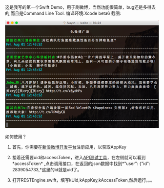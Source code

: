 
这是我写的第一个Swift Demo，用于刷微博，当然功能很简单，bug还是多得去的,而且是Command Line Tool.
编译环境:Xcode beta6
截图:

![image](/Screenshot/1.png)

如何使用？

1. 首先，你需要在[新浪微博开发平台](http://open.weibo.com/wiki/首页)注册应用，以获取AppKey

2. 接着还需要uid和accessToken，进入[API测试工具](http://open.weibo.com/tools/console?uri=statuses/user_timeline&amp;httpmethod=GET&amp;)，在左侧就可以看到*accessToken*
,点击调用接口，在返回的json数据中找到*"user": {"id": 2839054733,*这里的id就是uid了。

3. 打开RESTEngine.swift，填写kUid,kAppKey,kAccessToken,然后运行。。。

